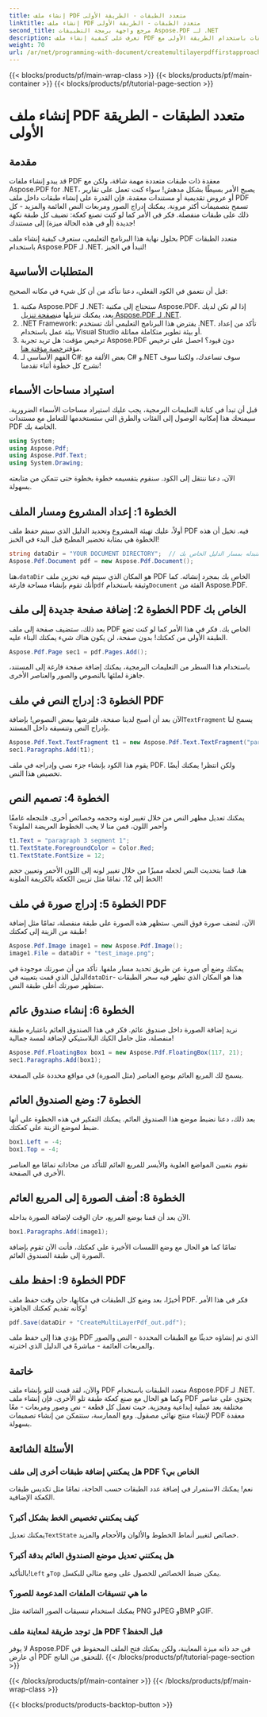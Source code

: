 ```yaml
---
title: إنشاء ملف PDF متعدد الطبقات - الطريقة الأولى
linktitle: إنشاء ملف PDF متعدد الطبقات - الطريقة الأولى
second_title: مرجع واجهة برمجة التطبيقات Aspose.PDF لـ .NET
description: تعرف على كيفية إنشاء ملف PDF متعدد الطبقات باستخدام الطريقة الأولى مع Aspose.PDF لـ .NET. أضف نصًا وصورًا والمزيد لتحسين ملفات PDF الخاصة بك.
weight: 70
url: /ar/net/programming-with-document/createmultilayerpdffirstapproach/
---
```


{{< blocks/products/pf/main-wrap-class >}}
{{< blocks/products/pf/main-container >}}
{{< blocks/products/pf/tutorial-page-section >}}

# إنشاء ملف PDF متعدد الطبقات - الطريقة الأولى

## مقدمة

قد يبدو إنشاء ملفات PDF معقدة ذات طبقات متعددة مهمة شاقة، ولكن مع Aspose.PDF for .NET، يصبح الأمر بسيطًا بشكل مدهش! سواء كنت تعمل على تقارير أو عروض تقديمية أو مستندات معقدة، فإن القدرة على إنشاء طبقات داخل ملف PDF تسمح بتصميمات أكثر مرونة. يمكنك إدراج الصور ومربعات النص العائمة والمزيد - كل ذلك على طبقات منفصلة. فكر في الأمر كما لو كنت تصنع كعكة: تضيف كل طبقة نكهة جديدة (أو في هذه الحالة ميزة) إلى مستندك!

بحلول نهاية هذا البرنامج التعليمي، ستعرف كيفية إنشاء ملف PDF متعدد الطبقات باستخدام Aspose.PDF لـ .NET. لنبدأ في الخبز!

## المتطلبات الأساسية

قبل أن نتعمق في الكود الفعلي، دعنا نتأكد من أن كل شيء في مكانه الصحيح:

1.  مكتبة Aspose.PDF لـ .NET: ستحتاج إلى مكتبة Aspose.PDF. إذا لم تكن لديك بعد، يمكنك تنزيلها من[صفحة تنزيل Aspose.PDF لـ .NET](https://releases.aspose.com/pdf/net/).
2. .NET Framework: يفترض هذا البرنامج التعليمي أنك تستخدم .NET. تأكد من إعداد بيئة عمل باستخدام Visual Studio أو بيئة تطوير متكاملة مماثلة.
3.  ترخيص مؤقت: هل تريد تجربة Aspose.PDF دون قيود؟ احصل على ترخيص مؤقت[رخصة مؤقتة هنا](https://purchase.aspose.com/temporary-license/).
4. الفهم الأساسي لـ C#: بعض الألفة مع C# و.NET سوف تساعدك، ولكننا سوف نشرح كل خطوة أثناء تقدمنا!

## استيراد مساحات الأسماء

قبل أن تبدأ في كتابة التعليمات البرمجية، يجب عليك استيراد مساحات الأسماء الضرورية. سيمنحك هذا إمكانية الوصول إلى الفئات والطرق التي ستستخدمها للتعامل مع مستندات PDF الخاصة بك.

```csharp
using System;
using Aspose.Pdf;
using Aspose.Pdf.Text;
using System.Drawing;
```

الآن، دعنا ننتقل إلى الكود. سنقوم بتقسيمه خطوة بخطوة حتى تتمكن من متابعته بسهولة.

## الخطوة 1: إعداد المشروع ومسار الملف

أولاً، عليك تهيئة المشروع وتحديد الدليل الذي سيتم حفظ ملف PDF فيه. تخيل أن هذه الخطوة هي بمثابة تحضير المطبخ قبل البدء في الخبز!

```csharp
string dataDir = "YOUR DOCUMENT DIRECTORY";  // استبدله بمسار الدليل الخاص بك
Aspose.Pdf.Document pdf = new Aspose.Pdf.Document();
```

 هنا،`dataDir` هو المكان الذي سيتم فيه تخزين ملف PDF الخاص بك بمجرد إنشائه. كما أنك تقوم بإنشاء مساحة فارغة`pdf` وثيقة باستخدام`Document` الفئة من Aspose.PDF.

## الخطوة 2: إضافة صفحة جديدة إلى ملف PDF الخاص بك

بعد ذلك، ستضيف صفحة إلى ملف PDF الخاص بك. فكر في هذا الأمر كما لو كنت تضع الطبقة الأولى من كعكتك! بدون صفحة، لن يكون هناك شيء يمكنك البناء عليه.

```csharp
Aspose.Pdf.Page sec1 = pdf.Pages.Add();
```

باستخدام هذا السطر من التعليمات البرمجية، يمكنك إضافة صفحة فارغة إلى المستند، جاهزة لملئها بالنصوص والصور والعناصر الأخرى.

## الخطوة 3: إدراج النص في ملف PDF

 الآن بعد أن أصبح لدينا صفحة، فلنرشها ببعض النصوص! بإضافة`TextFragment` يسمح لنا بإدراج النص وتنسيقه داخل المستند.

```csharp
Aspose.Pdf.Text.TextFragment t1 = new Aspose.Pdf.Text.TextFragment("paragraph 3 segment");
sec1.Paragraphs.Add(t1);
```

يقوم هذا الكود بإنشاء جزء نصي وإدراجه في ملف PDF. ولكن انتظر! يمكنك أيضًا تخصيص هذا النص.

## الخطوة 4: تصميم النص

يمكنك تعديل مظهر النص من خلال تغيير لونه وحجمه وخصائص أخرى. فلنجعله غامقًا وأحمر اللون، فمن منا لا يحب الخطوط العريضة الملونة؟

```csharp
t1.Text = "paragraph 3 segment 1";
t1.TextState.ForegroundColor = Color.Red;
t1.TextState.FontSize = 12;
```

هنا، قمنا بتحديث النص لجعله مميزًا من خلال تغيير لونه إلى اللون الأحمر وتعيين حجم الخط إلى 12. تمامًا مثل تزيين الكعكة بالكريمة الملونة!

## الخطوة 5: إدراج صورة في ملف PDF

الآن، لنضف صورة فوق النص. ستظهر هذه الصورة على طبقة منفصلة، تمامًا مثل إضافة طبقة من الزينة إلى كعكتك!

```csharp
Aspose.Pdf.Image image1 = new Aspose.Pdf.Image();
image1.File = dataDir + "test_image.png";
```

 يمكنك وضع أي صورة عن طريق تحديد مسار ملفها. تأكد من أن صورتك موجودة في الدليل الذي قمت بتعيينه في`dataDir`هذا هو المكان الذي تظهر فيه سحر الطبقات - ستظهر صورتك أعلى طبقة النص.

## الخطوة 6: إنشاء صندوق عائم

نريد إضافة الصورة داخل صندوق عائم. فكر في هذا الصندوق العائم باعتباره طبقة منفصلة، مثل حامل الكيك البلاستيكي لإضافة لمسة جمالية!

```csharp
Aspose.Pdf.FloatingBox box1 = new Aspose.Pdf.FloatingBox(117, 21);
sec1.Paragraphs.Add(box1);
```

يسمح لك المربع العائم بوضع العناصر (مثل الصورة) في مواقع محددة على الصفحة.

## الخطوة 7: وضع الصندوق العائم

بعد ذلك، دعنا نضبط موضع هذا الصندوق العائم. يمكنك التفكير في هذه الخطوة على أنها ضبط لموضع الزينة على كعكتك.

```csharp
box1.Left = -4;
box1.Top = -4;
```

نقوم بتعيين المواضع العلوية والأيسر للمربع العائم للتأكد من محاذاته تمامًا مع العناصر الأخرى في الصفحة.

## الخطوة 8: أضف الصورة إلى المربع العائم

الآن بعد أن قمنا بوضع المربع، حان الوقت لإضافة الصورة بداخله.

```csharp
box1.Paragraphs.Add(image1);
```

تمامًا كما هو الحال مع وضع اللمسات الأخيرة على كعكتك، فأنت الآن تقوم بإضافة الصورة إلى طبقة الصندوق العائم.

## الخطوة 9: احفظ ملف PDF

أخيرًا، بعد وضع كل الطبقات في مكانها، حان وقت حفظ ملف PDF. فكر في هذا الأمر وكأنه تقديم كعكتك الجاهزة!

```csharp
pdf.Save(dataDir + "CreateMultiLayerPdf_out.pdf");
```

يؤدي هذا إلى حفظ ملف PDF الذي تم إنشاؤه حديثًا مع الطبقات المحددة - النص والصور والمربعات العائمة - مباشرةً في الدليل الذي اخترته.

## خاتمة

والآن، لقد قمت للتو بإنشاء ملف PDF متعدد الطبقات باستخدام Aspose.PDF لـ .NET. وكما هو الحال مع صنع كعكة طبقة تلو الأخرى، فإن إنشاء ملف PDF يحتوي على عناصر مختلفة يعد عملية إبداعية ومجزية. حيث تعمل كل قطعة - نص وصور ومربعات - معًا لإنشاء منتج نهائي مصقول. ومع الممارسة، ستتمكن من إنشاء تصميمات PDF معقدة بسهولة.

## الأسئلة الشائعة

### هل يمكنني إضافة طبقات أخرى إلى ملف PDF الخاص بي؟  
نعم! يمكنك الاستمرار في إضافة عدد الطبقات حسب الحاجة، تمامًا مثل تكديس طبقات الكعكة الإضافية.

### كيف يمكنني تخصيص الخط بشكل أكبر؟  
 يمكنك تعديل`TextState` خصائص لتغيير أنماط الخطوط والألوان والأحجام والمزيد.

### هل يمكنني تعديل موضع الصندوق العائم بدقة أكبر؟  
 بالتأكيد!`Left` و`Top` يمكن ضبط الخصائص للحصول على وضع مثالي للبكسل.

### ما هي تنسيقات الملفات المدعومة للصور؟  
يمكنك استخدام تنسيقات الصور الشائعة مثل PNG وJPEG وBMP وGIF.

### هل توجد طريقة لمعاينة ملف PDF قبل الحفظ؟  
لا يوفر Aspose.PDF في حد ذاته ميزة المعاينة، ولكن يمكنك فتح الملف المحفوظ في أي عارض PDF للتحقق من الناتج.
{{< /blocks/products/pf/tutorial-page-section >}}

{{< /blocks/products/pf/main-container >}}
{{< /blocks/products/pf/main-wrap-class >}}

{{< blocks/products/products-backtop-button >}}
